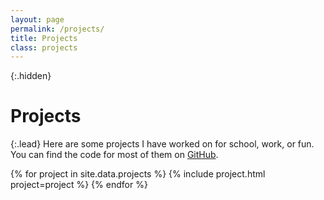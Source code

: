 ```yaml
---
layout: page
permalink: /projects/
title: Projects
class: projects
---
```


{:.hidden}
# Projects

{:.lead}
Here are some projects I have worked on for school, work, or fun. You can find the code for most of them on [GitHub](https://github.com/jonhillery).

<div class="grid">
  {% for project in site.data.projects %}
    {% include project.html project=project %}
  {% endfor %}
</div>
